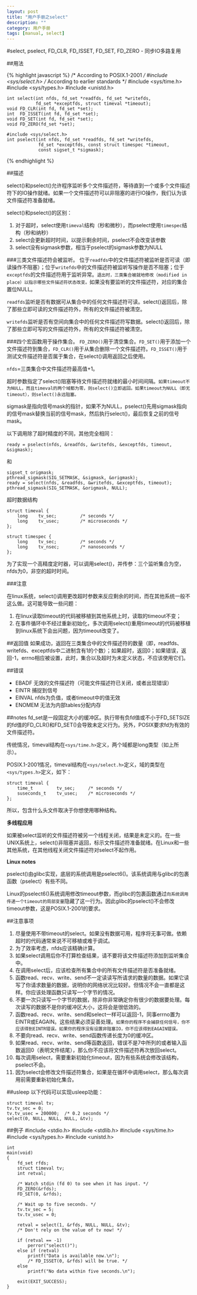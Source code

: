 ```yaml
---
layout: post
title: "用户手册之select"
description: ""
category: 用户手册
tags: [manual, select]
---
```


#select,  pselect,  FD_CLR,  FD_ISSET, FD_SET, FD_ZERO - 同步IO多路复用    

##用法

{% highlight javascript %}
	/* According to POSIX.1-2001 */
    #include <sys/select.h>
    /* According to earlier standards */
    #include <sys/time.h>
    #include <sys/types.h>
    #include <unistd.h>

    int select(int nfds, fd_set *readfds, fd_set *writefds,
               fd_set *exceptfds, struct timeval *timeout);
    void FD_CLR(int fd, fd_set *set);
    int  FD_ISSET(int fd, fd_set *set);
    void FD_SET(int fd, fd_set *set);
    void FD_ZERO(fd_set *set);

    #include <sys/select.h>
    int pselect(int nfds, fd_set *readfds, fd_set *writefds,
                fd_set *exceptfds, const struct timespec *timeout,
                const sigset_t *sigmask);
{% endhighlight %}

##描述

select()和pselect()允许程序监听多个文件描述符，等待直到一个或多个文件描述符下的IO操作就绪。如果一个文件描述符可以非阻塞的进行IO操作，我们认为该文件描述符准备就绪。

select()和pselect()的区别：

1. 对于超时，select使用`timeval`结构（秒和微秒），而pselect使用`timespec`结构（秒和纳秒）
2. select会更新超时时间，以提示剩余时间，pselect不会改变该参数
3. select没有sigmask参数，相当于pselect的sigmask参数为NULL

###三类文件描述符会被监听。
位于`readfds`中的文件描述符被监听是否可读（即读操作不阻塞）；位于`writefds`中的文件描述符被监听写操作是否不阻塞；位于`exceptfds`的文件描述符用于监听异常。`退出时，三类集合被就地修改（modified in place）以指示哪些文件描述符状态改变。`如果没有要监听的文件描述符，对应的集合置位NULL。

`readfds`监听是否有数据可从集合中的任何文件描述符可读。select()返回后，除了那些立即可读的文件描述符外，所有的文件描述符被清空。

`writefds`监听是否有空间向集合中的任何文件描述符写数据。select()返回后，除了那些立即可写的文件描述符外，所有的文件描述符被清空。

###四个宏函数用于操作集合。
`FD_ZERO()`用于清空集合。`FD_SET()`用于添加一个文件描述符到集合，`FD_CLR()`用于从集合删除一个文件描述符。`FD_ISSET()`用于测试文件描述符是否属于集合，在select()调用返回之后使用。

`nfds`=三类集合中文件描述符最高值+1。

超时参数指定了select()阻塞等待文件描述符就绪的最小时间间隔。`如果timeout不为NULL，而且timeval的两个域都为零，则select()立即返回。如果timeout为NULL（即无timeout），则select()永远阻塞。`

sigmask是指向信号mask的指针，如果不为NULL，pselect()先用sigmask指向的信号mask替换当前的信号mask，然后执行select()，最后恢复之前的信号mask。

以下调用除了超时精度的不同，其他完全相同：

	ready = pselect(nfds, &readfds, &writefds, &exceptfds, timeout, &sigmask);

和

	sigset_t origmask;
    pthread_sigmask(SIG_SETMASK, &sigmask, &origmask);
    ready = select(nfds, &readfds, &writefds, &exceptfds, timeout);
    pthread_sigmask(SIG_SETMASK, &origmask, NULL);

超时数据结构

	struct timeval {
        long    tv_sec;         /* seconds */
        long    tv_usec;        /* microseconds */
    };

	struct timespec {
        long    tv_sec;         /* seconds */
        long    tv_nsec;        /* nanoseconds */
    };

为了实现一个高精度定时器，可以调用select()，并传参：三个监听集合为空，nfds为0，非空的超时时间。

###注意

在linux系统，select()调用更改超时参数来反应剩余的时间，而在其他系统一般不这么做。这可能导致一些问题：

1. 在linux读取timeout的代码被移植到其他系统上时，读取的timeout不变；
2. 在事件循环中不经过重新初始化，多次调用select()重用timeout的代码被移植到linux系统下会出问题，因为timeout改变了。

##返回值
如果成功，返回在三类集合中的文件描述符的数量（即，readfds、writefds、exceptfds中二进制含有1的个数）；如果超时，返回0；如果错误，返回-1，errno相应被设置，此时，集合以及超时为未定义状态，不应该使用它们。

##错误

 - EBADF 无效的文件描述符（可能文件描述符已关闭，或者出现错误）
 - EINTR 捕捉到信号
 - EINVAL nfds为负值，或者timeout中的值无效
 - ENOMEM 无法为内部tables分配内存

##notes
fd_set是一段固定大小的缓冲区。执行带有负fd值或不小于FD_SETSIZE的fd值的FD_CLR()和FD_SET()会导致未定义行为。另外，POSIX要求fd为有效的文件描述符。

传统情况，timeval结构在`<sys/time.h>`定义，两个域都是long类型（如上所示）。

POSIX.1-2001情况，timeval结构在`<sys/select.h>`定义，域的类型在`<sys/types.h>`定义，如下：

	struct timeval {
        time_t         tv_sec;     /* seconds */
        suseconds_t    tv_usec;    /* microseconds */
    };

所以，包含什么头文件取决于你想使用哪种结构。

**多线程应用**

如果被select监听的文件描述符被另一个线程关闭，结果是未定义的。在一些UNIX系统上，select()非阻塞并返回，标示文件描述符准备就绪。在Linux和一些其他系统，在其他线程关闭文件描述符对select不起作用。

**Linux notes**

pselect()由glibc实现，底层的系统调用是pselect6()。该系统调用与glibc的包裹函数（pselect）有些不同。

Linux的pselect6()系统调用修改timeout参数，而glibc的包裹函数通过`向系统调用传递一个timeout的局部变量`隐藏了这一行为。因此glibc的pselect()不会修改timeout参数，这是POSIX.1-2001的要求。

##注意事项

1. 尽量使用不带timeout的select。如果没有数据可用，程序将无事可做。依赖超时的代码通常来说不可移植或难于调试。
2. 为了效率考虑，nfds应该精确计算。
3. 如果select调用后你不打算检查结果，请不要将该文件描述符添加到监听集合中。
4. 在调用select后，应该检查所有集合中的所有文件描述符是否准备就绪。
5. 函数read、recv、write、send不一定读读写所请求的数量的数据。如果它读写了你请求数量的数据，说明你的网络状况比较好。但情况不会一直都是这样。你应该处理函数只读写一个字节的情况。
6. 不要一次只读写一个字节的数据，除非你非常确定你有很少的数据要处理。每次读写的数据不是你的缓冲区大小，这将会是很低效的。
7. 函数read、recv、write、send和select一样可以返回-1，同事errno置为EINTR或EAGAIN。这些结果必须妥善处理。`如果你的程序不会捕获任何信号，你不应该得到EINTR错误。如果你的程序没有设置非阻塞IO，你不应该得到EAGAIN错误。`
8. 不要向read、recv、write、send函数传递长度为0的缓冲区。
9. 如果read、recv、write、send等函数返回，错误不是7中所列的或者输入函数返回0（表明文件结尾），那么你不应该将文件描述符再次放回select。
10. 每次调用select，需要重新初始化timeout，因为有些系统会修改该结构，pselect不会。
11. 因为select会修改文件描述符集合，如果是在循环中调用select，那么每次调用前需要重新初始化集合。

##usleep
以下代码可以实现usleep功能：

	struct timeval tv;
    tv.tv_sec = 0;
    tv.tv_usec = 200000;  /* 0.2 seconds */
    select(0, NULL, NULL, NULL, &tv);

##例子
	#include <stdio.h>
    #include <stdlib.h>
    #include <sys/time.h>
    #include <sys/types.h>
    #include <unistd.h>

    int
    main(void)
    {
        fd_set rfds;
        struct timeval tv;
        int retval;

        /* Watch stdin (fd 0) to see when it has input. */
        FD_ZERO(&rfds);
        FD_SET(0, &rfds);

        /* Wait up to five seconds. */
        tv.tv_sec = 5;
        tv.tv_usec = 0;

        retval = select(1, &rfds, NULL, NULL, &tv);
        /* Don't rely on the value of tv now! */

        if (retval == -1)
            perror("select()");
        else if (retval)
            printf("Data is available now.\n");
            /* FD_ISSET(0, &rfds) will be true. */
        else
            printf("No data within five seconds.\n");

        exit(EXIT_SUCCESS);
    }
